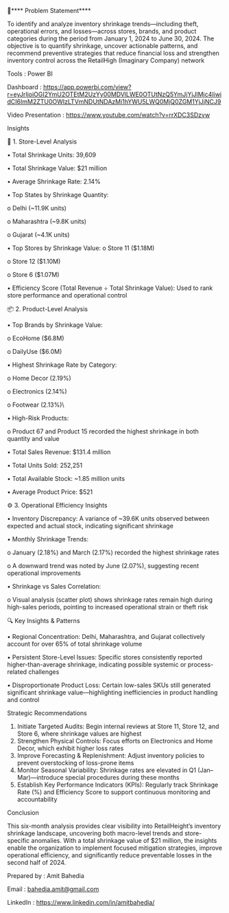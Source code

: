 🎯**** Problem Statement****

To identify and analyze inventory shrinkage trends—including theft, operational errors, and losses—across stores, brands, and product categories during the period from January 1, 2024 to June 30, 2024. The objective is to quantify shrinkage, uncover actionable patterns, and recommend preventive strategies that reduce financial loss and strengthen inventory control across the RetailHigh (Imaginary Company) network

Tools : Power BI 

Dashboard : https://app.powerbi.com/view?r=eyJrIjoiOGI2YmU2OTEtM2UzYy00MDVlLWE0OTUtNzQ5YmJjYjJlMjc4IiwidCI6ImM2ZTU0OWIzLTVmNDUtNDAzMi1hYWU5LWQ0MjQ0ZGM1YjJjNCJ9

Video Presentation : https://www.youtube.com/watch?v=rrXDC3SDzvw

Insights

🏬 1. Store-Level Analysis

•	Total Shrinkage Units: 39,609

•	Total Shrinkage Value: $21 million

•	Average Shrinkage Rate: 2.14%

•	Top States by Shrinkage Quantity:

o	Delhi (~11.9K units)

o	Maharashtra (~9.8K units)

o	Gujarat (~4.1K units)

•	Top Stores by Shrinkage Value:
o	Store 11 ($1.18M)

o	Store 12 ($1.10M)

o	Store 6 ($1.07M)

•	Efficiency Score (Total Revenue ÷ Total Shrinkage Value): Used to rank store performance and operational control

📦 2. Product-Level Analysis

•	Top Brands by Shrinkage Value:

o	EcoHome ($6.8M)

o	DailyUse ($6.0M)

•	Highest Shrinkage Rate by Category:

o	Home Decor (2.19%)

o	Electronics (2.14%)

o	Footwear (2.13%)\

•	High-Risk Products:

o	Product 67 and Product 15 recorded the highest shrinkage in both quantity and value

•	Total Sales Revenue: $131.4 million

•	Total Units Sold: 252,251

•	Total Available Stock: ~1.85 million units

•	Average Product Price: $521

⚙️ 3. Operational Efficiency Insights

•	Inventory Discrepancy: A variance of ~39.6K units observed between expected and actual stock, indicating significant shrinkage

•	Monthly Shrinkage Trends:

o	January (2.18%) and March (2.17%) recorded the highest shrinkage rates

o	A downward trend was noted by June (2.07%), suggesting recent operational improvements

•	Shrinkage vs Sales Correlation:

o	Visual analysis (scatter plot) shows shrinkage rates remain high during high-sales periods, pointing to increased operational strain or theft risk

🔍 Key Insights & Patterns

•	Regional Concentration: Delhi, Maharashtra, and Gujarat collectively account for over 65% of total shrinkage volume

•	Persistent Store-Level Issues: Specific stores consistently reported higher-than-average shrinkage, indicating possible systemic or process-related challenges

•	Disproportionate Product Loss: Certain low-sales SKUs still generated significant shrinkage value—highlighting inefficiencies in product handling and control


Strategic Recommendations

1.	Initiate Targeted Audits: Begin internal reviews at Store 11, Store 12, and Store 6, where shrinkage values are highest
2.	Strengthen Physical Controls: Focus efforts on Electronics and Home Decor, which exhibit higher loss rates
3. Improve Forecasting & Replenishment: Adjust inventory policies to prevent overstocking of loss-prone items
4. Monitor Seasonal Variability: Shrinkage rates are elevated in Q1 (Jan–Mar)—introduce special procedures during these months
5. Establish Key Performance Indicators (KPIs): Regularly track Shrinkage Rate (%) and Efficiency Score to support continuous monitoring and accountability

 Conclusion
 
This six-month analysis provides clear visibility into RetailHeight’s inventory shrinkage landscape, uncovering both macro-level trends and store-specific anomalies. With a total shrinkage value of $21 million, the insights enable the organization to implement focused mitigation strategies, improve operational efficiency, and significantly reduce preventable losses in the second half of 2024.



Prepared by :
Amit Bahedia

Email : bahedia.amit@gmail.com

LinkedIn : https://www.linkedin.com/in/amitbahedia/
